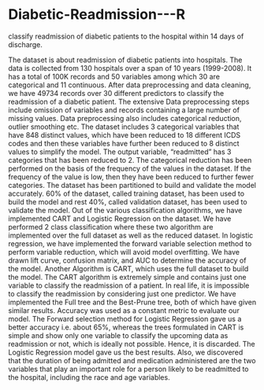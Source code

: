 # Diabetic-Readmission---R
classify readmission of diabetic patients to the hospital within 14 days of discharge. 

The dataset is about readmission of diabetic patients into hospitals. The data is collected from 130 hospitals over a span of 10 years (1999-2008). It has a total of 100K records and 50 variables among which 30 are categorical and 11 continuous. After data preprocessing and data cleaning, we have 49734 records over 30 different predictors to classify the readmission of a diabetic patient. 
The extensive Data preprocessing steps include omission of variables and records containing a large number of missing values. Data preprocessing also includes categorical reduction, outlier smoothing etc. The dataset includes 3 categorical variables that have 848 distinct values, which have been reduced to 18 different ICDS codes and then these variables have further been reduced to 8 distinct values to simplify the model. The output variable, “readmitted” has 3 categories that has been reduced to 2. The categorical reduction has been performed on the basis of the frequency of the values in the dataset. If the frequency of the value is low, then they have been reduced to further fewer categories. The dataset has been partitioned to build and validate the model accurately. 60% of the dataset, called training dataset, has been used to build the model and rest 40%, called validation dataset, has been used to validate the model. 
Out of the various classification algorithms, we have implemented CART and Logistic Regression on the dataset. We have performed 2 class classification where these two algorithm are implemented over the full dataset as well as the reduced dataset. In logistic regression, we have implemented the forward variable selection method to perform variable reduction, which will avoid model overfitting. We have drawn lift curve, confusion matrix, and AUC to determine the accuracy of the model. Another Algorithm is CART, which uses the full dataset to build the model. The CART algorithm is extremely simple and contains just one variable to classify the readmission of a patient. In real life, it is impossible to classify the readmission by considering just one predictor. We have implemented the Full tree and the Best-Prune tree, both of which have given similar results. 
Accuracy was used as a constant metric to evaluate our model. The Forward selection method for Logistic Regression gave us a better accuracy i.e. about 65%, whereas the trees formulated in CART is simple and show only one variable to classify the upcoming data as readmission or not, which is ideally not possible. Hence, it is discarded. The Logistic Regression model gave us the best results. Also, we discovered that the duration of being admitted and medication administered are the two variables that play an important role for a person likely to be readmitted to the hospital, including the race and age variables. 
